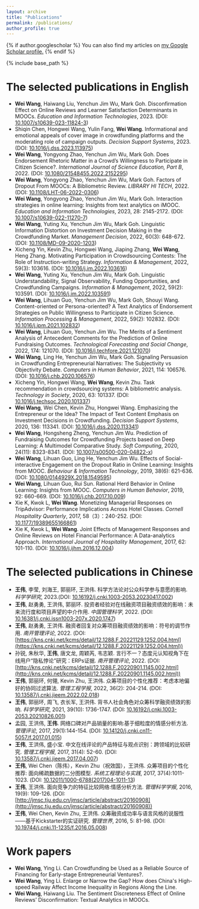 ```yaml
---
layout: archive
title: "Publications"
permalink: /publications/
author_profile: true
---
```


{% if author.googlescholar %}
  You can also find my articles on <u><a href="{{author.googlescholar}}">my Google Scholar profile</a>.</u>
{% endif %}

{% include base_path %}



The selected publications in English
======
* **Wei Wang**, Haiwang Liu, Yenchun Jim Wu, Mark Goh. Disconfirmation Effect on Online Reviews and Learner Satisfaction Determinants in MOOCs. <i>Education and Information Technologies</i>, 2023. (DOI: [10.1007/s10639-023-11824-3](https://doi.org/10.1007/s10639-023-11824-3))
* Shiqin Chen, Hongwei Wang, Yulin Fang, **Wei Wang**. Informational and emotional appeals of cover image in crowdfunding platforms and the moderating role of campaign outputs. <i>Decision Support Systems</i>, 2023. (DOI: [10.1016/j.dss.2023.113975](https://doi.org/10.1016/j.dss.2023.113975))
* **Wei Wang**, Yongyong Zhao, Yenchun Jim Wu, Mark Goh. Does Endorsement Rhetoric Matter in a Crowd’s Willingness to Participate in Citizen Science?. <i>International Journal of Science Education, Part B</i>, 2022. (DOI: [10.1080/21548455.2022.2152295](https://doi.org/10.1080/21548455.2022.2152295))
* **Wei Wang**, Yongyong Zhao, Yenchun Jim Wu, Mark Goh. Factors of Dropout From MOOCs: A Bibliometric Review. <i>LIBRARY HI TECH</i>, 2022. (DOI: [10.1108/LHT-06-2022-0306](https://doi.org/10.1108/LHT-06-2022-0306))
* **Wei Wang**, Yongyong Zhao, Yenchun Jim Wu, Mark Goh. Interaction strategies in online learning: Insights from text analytics on iMOOC. <i>Education and Information Technologies</i>, 2023, 28: 2145-2172. (DOI: [10.1007/s10639-022-11270-7](https://doi.org/10.1007/s10639-022-11270-7))
* **Wei Wang**, Yuting Xu, Yenchun Jim Wu, Mark Goh. Linguistic Information Distortion on Investment Decision Making in the Crowdfunding Market. <i>Management Decision</i>, 2022, 60(3): 648-672. (DOI: [10.1108/MD-09-2020-1203](https://doi.org/10.1108/MD-09-2020-1203))
* Xicheng Yin, Kevin Zhu, Hongwei Wang, Jiaping Zhang, **Wei Wang**, Heng Zhang. Motivating Participation in Crowdsourcing Contests: The Role of Instruction-writing Strategy. <i>Information & Management</i>, 2022, 59(3): 103616. (DOI: [10.1016/j.im.2022.103616](https://doi.org/10.1016/j.im.2022.103616))
* **Wei Wang**, Yuting Xu, Yenchun Jim Wu, Mark Goh. Linguistic Understandability, Signal Observability, Funding Opportunities, and Crowdfunding Campaigns. <i>Information & Management</i>, 2022, 59(2): 103591. (DOI: [10.1016/j.im.2022.103591](https://doi.org/10.1016/j.im.2022.103591))
* **Wei Wang**, Lihuan Guo, Yenchun Jim Wu, Mark Goh, Shouyi Wang. Content-oriented or Persona-oriented? A Text Analytics of Endorsement Strategies on Public Willingness to Participate in Citizen Science. <i>Information Processing & Management</i>, 2022, 59(2): 102832. (DOI: [10.1016/j.ipm.2021.102832](https://doi.org/10.1016/j.ipm.2021.102832))
* **Wei Wang**, Lihuan Guo, Yenchun Jim Wu. The Merits of a Sentiment Analysis of Antecedent Comments for the Prediction of Online Fundraising Outcomes. <i>Technological Forecasting and Social Change</i>, 2022, 174: 121070. (DOI: [10.1016/j.techfore.2021.121070](https://doi.org/10.1016/j.techfore.2021.121070))
* **Wei Wang**, Ling He, Yenchun Jim Wu, Mark Goh. Signaling Persuasion in Crowdfunding Entrepreneurial Narratives: The Subjectivity vs Objectivity Debate. <i>Computers in Human Behavior</i>, 2021, 114: 106576. (DOI: [10.1016/j.chb.2020.106576](https://doi.org/10.1016/j.chb.2020.106576))
* Xicheng Yin, Hongwei Wang, **Wei Wang**, Kevin Zhu. Task recommendation in crowdsourcing systems: A bibliometric analysis. <i>Technology in Society</i>, 2020, 63: 101337. (DOI: [10.1016/j.techsoc.2020.101337](https://doi.org/10.1016/j.techsoc.2020.101337))
* **Wei Wang**, Wei Chen, Kevin Zhu, Hongwei Wang. Emphasizing the Entrepreneur or the Idea? The Impact of Text Content Emphasis on Investment Decisions in Crowdfunding. <i>Decision Support Systems</i>, 2020, 136: 113341. (DOI: [10.1016/j.dss.2020.113341](https://doi.org/10.1016/j.dss.2020.113341))
* **Wei Wang**, Hongsheng Zheng, Yenchun Jim Wu. Prediction of Fundraising Outcomes for Crowdfunding Projects based on Deep Learning: A Multimodel Comparative Study. <i>Soft Computing</i>, 2020, 24(11): 8323-8341. (DOI: [10.1007/s00500-020-04822-x](https://doi.org/10.1007/s00500-020-04822-x))
* **Wei Wang**, Lihuan Guo, Ling He, Yenchun Jim Wu. Effects of Social-interactive Engagement on the Dropout Ratio in Online Learning: Insights from MOOC. <i>Behaviour & Information Technology</i>, 2019, 38(6): 621-636. (DOI: [10.1080/0144929X.2018.1549595](https://doi.org/10.1080/0144929X.2018.1549595))
* **Wei Wang**, Lihuan Guo, Rui Sun. Rational Herd Behavior in Online Learning: Insights from MOOC. <i>Computers in Human Behavior</i>, 2019, 92: 660-669. (DOI: [10.1016/j.chb.2017.10.009](https://doi.org/10.1016/j.chb.2017.10.009))
* Xie K, Kwok L, **Wei Wang**. Monetizing Managerial Responses on TripAdvisor: Performance Implications Across Hotel Classes. <i>Cornell Hospitality Quarterly</i>, 2017, 58（3）：240-252. (DOI: [10.1177/19389655166861](https://doi.org/10.1177/19389655166861))
* Xie K, Kwok L, **Wei Wang**. Joint Effects of Management Responses and Online Reviews on Hotel Financial Performance: A Data-analytics Approach. <i>International Journal of Hospitality Management</i>, 2017, 62: 101-110. (DOI: [10.1016/j.ijhm.2016.12.004](https://doi.org/10.1016/j.ijhm.2016.12.004))



The selected publications in Chinese
======
* **王伟**, 李莹, 刘海王, 郭丽环, 王洪伟. 科学方法论对公众科学参与意愿的影响. <i>科学学研究</i>, 2023.(DOI: [10.16192/j.cnki.1003-2053.20230417.002](https://doi.org/10.16192/j.cnki.1003-2053.20230417.002))
* **王伟**, 赵勇勇, 王洪伟, 郭丽环. 投资者经验对在线融资项目融资绩效的影响：未来流行度和项目声望的中介作用. <i>中国管理科学</i>, 2022. (DOI: [10.16381/j.cnki.issn1003-207x.2020.1747](https://doi.org/10.16381/j.cnki.issn1003-207x.2020.1747))
* **王伟**, 赵勇勇, 王洪伟. 融资者回复对众筹项目融资绩效的影响：符号的调节作用. <i>南开管理评论</i>, 2022. (DOI: [https://kns.cnki.net/kcms/detail/12.1288.F.20221129.1252.004.html](https://kns.cnki.net/kcms/detail/12.1288.F.20221129.1252.004.html))
* 孙锐, 朱秋华, **王伟**, 唐文龙, 周颖芮, 韦志颖. 言行不一？态度元认知视角下在线用户“隐私悖论”研究：ERPs证据. <i>南开管理评论</i>, 2022. (DOI: [http://kns.cnki.net/kcms/detail/12.1288.F.20220901.1145.002.html](http://kns.cnki.net/kcms/detail/12.1288.F.20220901.1145.002.html))
* **王伟**, 郭丽环, 何翎, Kevin Zhu, 王洪伟. 众筹项目的个性化推荐：考虑本地偏好的协同过滤算法. <i>管理工程学报</i>, 2022, 36(2): 204-214. (DOI: [10.13587/j.cnki.jieem.2022.02.018](https://doi.org/10.13587/j.cnki.jieem.2022.02.018))
* **王伟**, 郭丽环, 周飞, 衣长军, 王洪伟. 背书人社会角色对众筹科学融资绩效的影响. <i>科学学研究</i>, 2021, 39(10): 1736-1747. (DOI: [10.16192/j.cnki.1003-2053.20210826.001](https://doi.org/10.16192/j.cnki.1003-2053.20210826.001))
* 孟园, 王洪伟, **王伟**. 网络口碑对产品销量的影响:基于细粒度的情感分析方法. <i>管理评论</i>, 2017, 29(1):144-154. (DOI: [10.14120/j.cnki.cn11-5057/f.2017.01.015](https://doi.org/10.14120/j.cnki.cn11-5057/f.2017.01.015))
* **王伟**, 王洪伟, 盛小宝. 中文在线评论的产品特征与观点识别：跨领域的比较研究. <i>管理工程学报</i>, 2017, 31(4): 52-60. (DOI: [10.13587/j.cnki.jieem.2017.04.007](https://doi.org/10.13587/j.cnki.jieem.2017.04.007))
* **王伟**, Wei Chen（陈伟），Kevin Zhu（祝效国），王洪伟. 众筹项目的个性化推荐: 面向稀疏数据的二分图模型. <i>系统工程理论与实践</i>, 2017, 37(4):1011-1023. (DOI: [10.12011/1000-6788(2017)04-1011-13](https://doi.org/10.12011/1000-6788(2017)04-1011-13))
* **王伟**, 王洪伟. 面向竞争力的特征比较网络:情感分析方法. <i>管理科学学报</i>, 2016, 19(9): 109-126. (DOI: [http://jmsc.tju.edu.cn/jmsc/article/abstract/20160908](http://jmsc.tju.edu.cn/jmsc/article/abstract/20160908))
* **王伟**, Wei Chen, Kevin Zhu, 王洪伟. 众筹融资成功率与语言风格的说服性——基于Kickstarter的实证研究. <i>管理世界</i>, 2016, 5: 81-98. (DOI: [10.19744/j.cnki.11-1235/f.2016.05.008](https://doi.org/10.19744/j.cnki.11-1235/f.2016.05.008))


Work papers
======
* **Wei Wang**, Ying Li. Can Crowdfunding be Used as a Reliable Source of Financing for Early-stage Entrepreneurial Ventures?. 
* **Wei Wang**, Ying Li. Enlarge or Narrow the Gap? How does China's High-speed Railway Affect Income Inequality in Regions Along the Line. 
* **Wei Wang**, Haiwang Liu. The Sentiment Discreteness Effect of Online Reviews’ Disconfirmation: Textual Analytics in MOOCs. 





